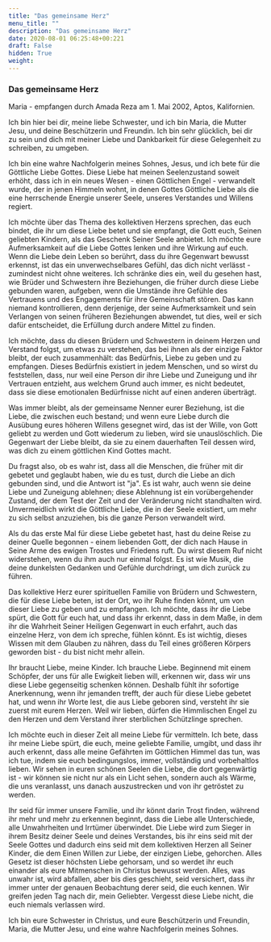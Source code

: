 ```yaml
---
title: "Das gemeinsame Herz"
menu_title: ""
description: "Das gemeinsame Herz"
date: 2020-08-01 06:25:48+00:221
draft: False
hidden: True
weight:
---
```

### Das gemeinsame Herz

Maria - empfangen durch Amada Reza am 1. Mai 2002, Aptos, Kalifornien.

Ich bin hier bei dir, meine liebe Schwester, und ich bin Maria, die Mutter Jesu, und deine Beschützerin und Freundin. Ich bin sehr glücklich, bei dir zu sein und dich mit meiner Liebe und Dankbarkeit für diese Gelegenheit zu schreiben, zu umgeben.

Ich bin eine wahre Nachfolgerin meines Sohnes, Jesus, und ich bete für die Göttliche Liebe Gottes. Diese Liebe hat meinen Seelenzustand soweit erhöht, dass ich in ein neues Wesen - einen Göttlichen Engel - verwandelt wurde, der in jenen Himmeln wohnt, in denen Gottes Göttliche Liebe als die eine herrschende Energie unserer Seele, unseres Verstandes und Willens regiert.

Ich möchte über das Thema des kollektiven Herzens sprechen, das euch bindet, die ihr um diese Liebe betet und sie empfangt, die Gott euch, Seinen geliebten Kindern, als das Geschenk Seiner Seele anbietet. Ich möchte eure Aufmerksamkeit auf die Liebe Gottes lenken und ihre Wirkung auf euch. Wenn die Liebe dein Leben so berührt, dass du ihre Gegenwart bewusst erkennst, ist das ein unverwechselbares Gefühl, das dich nicht verlässt - zumindest nicht ohne weiteres. Ich schränke dies ein, weil du gesehen hast, wie Brüder und Schwestern ihre Beziehungen, die früher durch diese Liebe gebunden waren, aufgeben, wenn die Umstände ihre Gefühle des Vertrauens und des Engagements für ihre Gemeinschaft stören. Das kann niemand kontrollieren, denn derjenige, der seine Aufmerksamkeit und sein Verlangen von seinen früheren Beziehungen abwendet, tut dies, weil er sich dafür entscheidet, die Erfüllung durch andere Mittel zu finden.

Ich möchte, dass du diesen Brüdern und Schwestern in deinem Herzen und Verstand folgst, um etwas zu verstehen, das bei ihnen als der einzige Faktor bleibt, der euch zusammenhält: das Bedürfnis, Liebe zu geben und zu empfangen. Dieses Bedürfnis existiert in jedem Menschen, und so wirst du feststellen, dass, nur weil eine Person dir ihre Liebe und Zuneigung und ihr Vertrauen entzieht, aus welchem Grund auch immer, es nicht bedeutet, dass sie diese emotionalen Bedürfnisse nicht auf einen anderen überträgt.

Was immer bleibt, als der gemeinsame Nenner eurer Beziehung, ist die Liebe, die zwischen euch bestand; und wenn eure Liebe durch die Ausübung eures höheren Willens gesegnet wird, das ist der Wille, von Gott geliebt zu werden und Gott wiederum zu lieben, wird sie unauslöschlich. Die Gegenwart der Liebe bleibt, da sie zu einem dauerhaften Teil dessen wird, was dich zu einem göttlichen Kind Gottes macht.

Du fragst also, ob es wahr ist, dass all die Menschen, die früher mit dir gebetet und geglaubt haben, wie du es tust, durch die Liebe an dich gebunden sind, und die Antwort ist "ja". Es ist wahr, auch wenn sie deine Liebe und Zuneigung ablehnen; diese Ablehnung ist ein vorübergehender Zustand, der dem Test der Zeit und der Veränderung nicht standhalten wird. Unvermeidlich wirkt die Göttliche Liebe, die in der Seele existiert, um mehr zu sich selbst anzuziehen, bis die ganze Person verwandelt wird.

Als du das erste Mal für diese Liebe gebetet hast, hast du deine Reise zu deiner Quelle begonnen - einem liebenden Gott, der dich nach Hause in Seine Arme des ewigen Trostes und Friedens ruft. Du wirst diesem Ruf nicht widerstehen, wenn du ihm auch nur einmal folgst. Es ist wie Musik, die deine dunkelsten Gedanken und Gefühle durchdringt, um dich zurück zu führen.

Das kollektive Herz eurer spirituellen Familie von Brüdern und Schwestern, die für diese Liebe beten, ist der Ort, wo ihr Ruhe finden könnt, um von dieser Liebe zu geben und zu empfangen. Ich möchte, dass ihr die Liebe spürt, die Gott für euch hat, und dass ihr erkennt, dass in dem Maße, in dem ihr die Wahrheit Seiner Heiligen Gegenwart in euch erfahrt, auch das einzelne Herz, von dem ich spreche, fühlen könnt. Es ist wichtig, dieses Wissen mit dem Glauben zu nähren, dass du Teil eines größeren Körpers geworden bist - du bist nicht mehr allein.

Ihr braucht Liebe, meine Kinder. Ich brauche Liebe. Beginnend mit einem Schöpfer, der uns für alle Ewigkeit lieben will, erkennen wir, dass wir uns diese Liebe gegenseitig schenken können. Deshalb fühlt ihr sofortige Anerkennung, wenn ihr jemanden trefft, der auch für diese Liebe gebetet hat, und wenn ihr Worte lest, die aus Liebe geboren sind, versteht ihr sie zuerst mit eurem Herzen. Weil wir lieben, dürfen die Himmlischen Engel zu den Herzen und dem Verstand ihrer sterblichen Schützlinge sprechen.

Ich möchte euch in dieser Zeit all meine Liebe für vermitteln. Ich bete, dass ihr meine Liebe spürt, die euch, meine geliebte Familie, umgibt, und dass ihr auch erkennt, dass alle meine Gefährten im Göttlichen Himmel das tun, was ich tue, indem sie euch bedingungslos, immer, vollständig und vorbehaltlos lieben. Wir sehen in euren schönen Seelen die Liebe, die dort gegenwärtig ist - wir können sie nicht nur als ein Licht sehen, sondern auch als Wärme, die uns veranlasst, uns danach auszustrecken und von ihr getröstet zu werden.

Ihr seid für immer unsere Familie, und ihr könnt darin Trost finden, während ihr mehr und mehr zu erkennen beginnt, dass die Liebe alle Unterschiede, alle Unwahrheiten und Irrtümer überwindet. Die Liebe wird zum Sieger in ihrem Besitz deiner Seele und deines Verstandes, bis ihr eins seid mit der Seele Gottes und dadurch eins seid mit dem kollektiven Herzen all Seiner Kinder, die dem Einen Willen zur Liebe, der einzigen Liebe, gehorchen. Alles Gesetz ist dieser höchsten Liebe gehorsam, und so werdet ihr euch einander als eure Mitmenschen in Christus bewusst werden. Alles, was unwahr ist, wird abfallen, aber bis dies geschieht, seid versichert, dass ihr immer unter der genauen Beobachtung derer seid, die euch kennen. Wir greifen jeden Tag nach dir, mein Geliebter. Vergesst diese Liebe nicht, die euch niemals verlassen wird.

Ich bin eure Schwester in Christus, und eure Beschützerin und Freundin, Maria, die Mutter Jesu, und eine wahre Nachfolgerin meines Sohnes.
